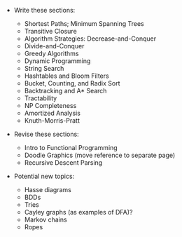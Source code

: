 * Write these sections:
   + Shortest Paths; Minimum Spanning Trees
   + Transitive Closure
   + Algorithm Strategies: Decrease-and-Conquer
   + Divide-and-Conquer
   + Greedy Algorithms
   + Dynamic Programming
   + String Search
   + Hashtables and Bloom Filters
   + Bucket, Counting, and Radix Sort
   + Backtracking and A* Search
   + Tractability
   + NP Completeness
   + Amortized Analysis
   + Knuth-Morris-Pratt

* Revise these sections:
   + Intro to Functional Programming
   + Doodle Graphics (move reference to separate page)
   + Recursive Descent Parsing

* Potential new topics:
   + Hasse diagrams
   + BDDs
   + Tries
   + Cayley graphs (as examples of DFA)?
   + Markov chains
   + Ropes